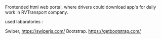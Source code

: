 Frontended html web portal, where drivers could download app's for daily work in RVTransport company.

used labaratories : 

Swiper, https://swiperjs.com/
Bootstrap.  https://getbootstrap.com/